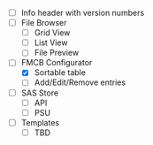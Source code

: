 - [ ] Info header with version numbers
- [ ] File Browser
  - [ ] Grid View
  - [ ] List View
  - [ ] File Preview
- [ ] FMCB Configurator
  - [X] Sortable table
  - [ ] Add/Edit/Remove entries
- [ ] SAS Store
  - [ ] API
  - [ ] PSU
- [ ] Templates
  - [ ] TBD